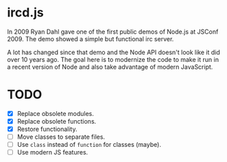 # ircd.js

In 2009 Ryan Dahl gave one of the first public demos of Node.js at JSConf 2009. The demo showed a simple but functional irc server.

A lot has changed since that demo and the Node API doesn't look like it did over 10 years ago. The goal here is to modernize the code to make it run in a recent version of Node and also take advantage of modern JavaScript.

# TODO

- [x] Replace obsolete modules.
- [x] Replace obsolete functions.
- [x] Restore functionality.
- [ ] Move classes to separate files.
- [ ] Use `class` instead of `function` for classes (maybe).
- [ ] Use modern JS features.
